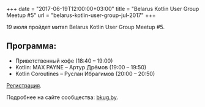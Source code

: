 +++
date = "2017-06-19T12:00:00+03:00"
title = "Belarus Kotlin User Group Meetup #5"
url = "belarus-kotlin-user-group-jul-2017"
+++

19 июля пройдет митап Belarus Kotlin User Group Meetup #5.

## Программа:

* Приветственный кофе (18:40 – 19:00)
* Kotlin: MAX PAYNE – Артур Дрёмов (19:00 – 19:50)
* Kotlin Coroutines – Руслан Ибрагимов (20:00 – 20:50)

[Регистрация](https://goo.gl/forms/eVLmvIJerYDCkGnM2).

Подробнее на сайте сообщества: [bkug.by](https://bkug.by/).
